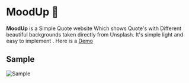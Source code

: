 # MoodUp :cowboy_hat_face:


**MoodUp** is a Simple Quote website Which shows Quote's with Different beautiful backgrounds taken directly from  Unsplash. 
It's simple light and easy to implement .
Here is a [Demo](https://vinc3nt.github.io/moodup/index.html) 



## Sample

![Sample]([https://raw.githubusercontent.com/vinc3nt/MoodUp/master/image.png])
